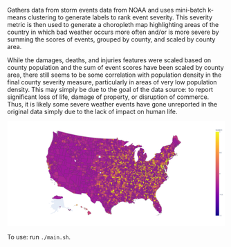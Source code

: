 Gathers data from storm events data from NOAA and uses mini-batch k-means clustering to generate labels to rank event severity. This severity metric is then used to generate a choropleth map highlighting areas of the country in which bad weather occurs more often and/or is more severe by summing the scores of events, grouped by county, and scaled by county area.

While the damages, deaths, and injuries features were scaled based on county population and the sum of event scores have been scaled by county area, there still seems to be some correlation with population density in the final county severity measure, particularly in areas of very low population density. This may simply be due to the goal of the data source: to report significant loss of life, damage of property, or disruption of commerce. Thus, it is likely some severe weather events have gone unreported in the original data simply due to the lack of impact on human life.

![](https://github.com/VioletteVanadium/severe_weather_history_chloropleth/blob/master/map.png)

To use: run <code>./main.sh</code>.

